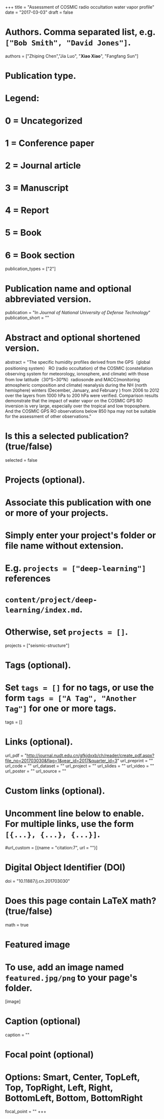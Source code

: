 +++
title = "Assessment of COSMIC radio occultation water vapor profile"
date = "2017-03-03"
draft = false
# Authors. Comma separated list, e.g. `["Bob Smith", "David Jones"]`.
authors = ["Zhiping Chen","Jia Luo", "**Xiao Xiao**", "Fangfang Sun"]

# Publication type.
# Legend:
# 0 = Uncategorized
# 1 = Conference paper
# 2 = Journal article
# 3 = Manuscript
# 4 = Report
# 5 = Book
# 6 = Book section
publication_types = ["2"]

# Publication name and optional abbreviated version.
publication = "In *Journal of National University of Defense Technology*"
publication_short = ""

# Abstract and optional shortened version.
abstract = "The specific humidity profiles derived from the GPS（global positioning system） RO (radio occultation) of the COSMIC (constellation observing system for meteorology, ionosphere, and climate) with those from low latitude（30°S~30°N）radiosonde and MACC(monitoring atmospheric composition and climate) reanalysis during the NH (north hemisphere) winters (December, January, and February ) from 2006 to 2012 over the layers from 1000 hPa to 200 hPa were verified. Comparison results demonstrate that the impact of water vapor on the COSMIC GPS RO inversion is very large, especially over the tropical and low troposphere. And the COSMIC GPS RO observations below 850 hpa may not be suitable for the assessment of other observations."

# Is this a selected publication? (true/false)
selected = false

# Projects (optional).
#   Associate this publication with one or more of your projects.
#   Simply enter your project's folder or file name without extension.
#   E.g. `projects = ["deep-learning"]` references 
#   `content/project/deep-learning/index.md`.
#   Otherwise, set `projects = []`.
projects = ["seismic-structure"]

# Tags (optional).
#   Set `tags = []` for no tags, or use the form `tags = ["A Tag", "Another Tag"]` for one or more tags.
tags = []

# Links (optional).
url_pdf = "http://journal.nudt.edu.cn/gfkjdxxb/ch/reader/create_pdf.aspx?file_no=201703030&flag=1&year_id=2017&quarter_id=3"
url_preprint = ""
url_code = ""
url_dataset = ""
url_project = ""
url_slides = ""
url_video = ""
url_poster = ""
url_source = ""

# Custom links (optional).
#   Uncomment line below to enable. For multiple links, use the form `[{...}, {...}, {...}]`.
#url_custom = [{name = "citation:7", url = ""}]

# Digital Object Identifier (DOI)
doi = "10.11887/j.cn.201703030"

# Does this page contain LaTeX math? (true/false)
math = true

# Featured image
# To use, add an image named `featured.jpg/png` to your page's folder. 
[image]
  # Caption (optional)
  caption = ""

  # Focal point (optional)
  # Options: Smart, Center, TopLeft, Top, TopRight, Left, Right, BottomLeft, Bottom, BottomRight
  focal_point = ""
+++
